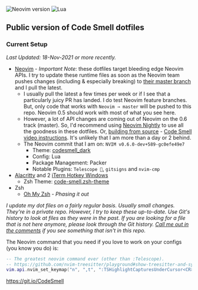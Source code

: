 ![Neovim version](https://img.shields.io/badge/Neovim-0.6.x-57A143?style=plastic&logo=neovim)
![Lua](https://img.shields.io/badge/lua-%232C2D72.svg?style=plastic&logo=lua&logoColor=white)
## Public version of Code Smell dotfiles

### Current Setup 
_Last Updated: 18-Nov-2021 or more recently._
- [Neovim](https://neovim.io/) - _Important Note_: these dotfiles target bleeding edge Neovim APIs. I try to update these runtime files as soon as the Neovim team pushes changes (including & especially breaking) to [their master branch](https://git.io/NeovimHEAD) and I pull the latest. 
  - I usually pull the latest a few times per week or if I see that a particularly juicy PR has landed. I do test Neovim feature branches. But, only code that works with `Neovim → master` will be pushed to this repo. Neovim 0.5 should work with most of what you see here. 
  - However, a lot of API changes are coming out of Neovim on the 0.6 track (master). So, I'd recommend using [Neovim Nightly](https://github.com/neovim/neovim/releases/tag/nightly) to use all the goodness in these dotfiles. Or, [building from source](https://github.com/neovim/neovim#install-from-source) - [Code Smell video instructions](https://youtu.be/wep2_b_QU7Q). It's unlikely that I am more than a day or 2 behind. 
  - The Neovim commit that I am on: `NVIM v0.6.0-dev+589-gc0efe49e7`
	- Theme: [codesmell_dark](https://github.com/whatsthatsmell/codesmell_dark.vim)
	- Config: Lua
	- Package Management: Packer
	- Notable Plugins: `Telescope 🔭`, `gitsigns` and `nvim-cmp`
- [Alacritty](https://github.com/alacritty/alacritty) and 2 [iTerm Hotkey Windows](https://www.iterm2.com/)
    - Zsh Theme: [code-smell.zsh-theme](https://github.com/whatsthatsmell/dots/blob/master/public%20dots/zsh/code-smell.zsh-theme)
- Zsh  
    - [Oh My Zsh](https://ohmyz.sh/) - _Phasing it out_

_I update my dot files on a fairly regular basis. Usually small changes. They're in a private repo. However, I try to keep _these_ up-to-date. Use Git's history to look at files as they were in the past. If you are looking for a file that is not here anymore, please look through the Git history. [Call me out in the comments](https://www.youtube.com/CodeSmell) if you see something that isn't in this repo._

The Neovim command that you need if you love to work on your configs (you know you do) is:
```lua
-- The greatest neovim command ever (other than :Telescope).
-- https://github.com/nvim-treesitter/playground#show-treesitter-and-syntax-highlight-groups-under-the-cursor
vim.api.nvim_set_keymap("n", ",t", ":TSHighlightCapturesUnderCursor<CR>", { noremap = true, silent = true })
```

https://git.io/CodeSmell
